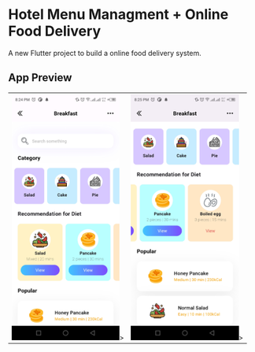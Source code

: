 # Hotel Menu Managment + Online Food Delivery 

A new Flutter project to build a online food delivery system.

## App Preview

<table>
    <tr>
        <td><img src="assets/UI%20shots/1.jpg" height=500>></td>
        <td><img src="assets/UI%20shots/2.jpg" height=500>></td>
    </tr>

</table>
